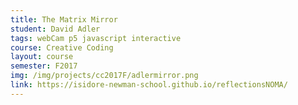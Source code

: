 ```yaml
---
title: The Matrix Mirror
student: David Adler
tags: webCam p5 javascript interactive
course: Creative Coding
layout: course
semester: F2017
img: /img/projects/cc2017F/adlermirror.png
link: https://isidore-newman-school.github.io/reflectionsNOMA/
---
```

